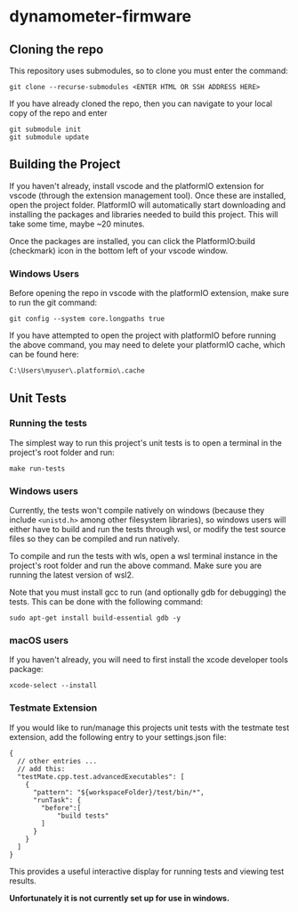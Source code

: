 # dynamometer-firmware

## Cloning the repo

This repository uses submodules, so to clone you must enter the command:

```
git clone --recurse-submodules <ENTER HTML OR SSH ADDRESS HERE>
```

If you have already cloned the repo, then you can navigate to your local copy of the repo and enter

```
git submodule init
git submodule update
```
## Building the Project
If you haven't already, install vscode and the platformIO extension for vscode (through the extension management tool).  Once these are installed, open the project folder.  PlatformIO will automatically start downloading and installing the packages and libraries needed to build this project.  This will take some time, maybe ~20 minutes.

Once the packages are installed, you can click the PlatformIO:build (checkmark) icon in the bottom left of your vscode window.

### Windows Users
Before opening the repo in vscode with the platformIO extension, make sure to run the git command:
```
git config --system core.longpaths true
```
If you have attempted to open the project with platformIO before running the above command, you may need to delete your platformIO cache, which can be found here:
```
C:\Users\myuser\.platformio\.cache
```

## Unit Tests
### Running the tests
The simplest way to run this project's unit tests is to open a terminal in the project's root folder and run:
```
make run-tests
```

### Windows users
Currently, the tests won't compile natively on windows (because they include ```<unistd.h>``` among other filesystem libraries), so windows users will either have to build and run the tests through wsl, or modify the test source files so they can be compiled and run natively.

To compile and run the tests with wls, open a wsl terminal instance in the project's root folder and run the above command.  Make sure you are running the latest version of wsl2.

Note that you must install gcc to run (and optionally gdb for debugging) the tests.  This can be done with the following command:

```
sudo apt-get install build-essential gdb -y
```

### macOS users

If you haven't already, you will need to first install the xcode developer tools package:

```
xcode-select --install
```

### Testmate Extension
If you would like to run/manage this projects unit tests with the testmate test extension, add the following entry to your settings.json file:

```
{
  // other entries ...
  // add this:
  "testMate.cpp.test.advancedExecutables": [
    {
      "pattern": "${workspaceFolder}/test/bin/*",
      "runTask": {
        "before":[
            "build tests"
        ]
      }
    }
  ]
}
```
This provides a useful interactive display for running tests and viewing test results.

**Unfortunately it is not currently set up for use in windows.**
